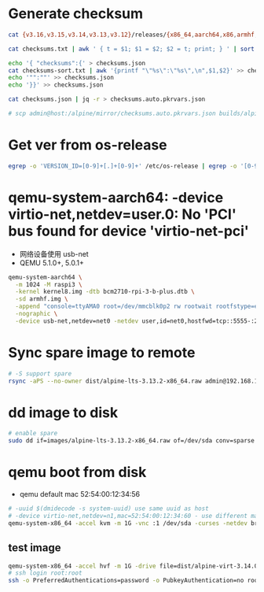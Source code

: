 # Generate checksum

```bash
cat {v3.16,v3.15,v3.14,v3.13,v3.12}/releases/{x86_64,aarch64,x86,armhf,armv7}/alpine-*.sha256 | grep -v -e _rc -e xen -e miniroot -e netboot > checksums.txt

cat checksums.txt | awk ' { t = $1; $1 = $2; $2 = t; print; } ' | sort > checksums-sort.txt

echo '{ "checksums":{' > checksums.json
cat checksums-sort.txt | awk '{printf "\"%s\":\"%s\",\n",$1,$2}' >> checksums.json
echo '"":""' >> checksums.json
echo '}}' >> checksums.json

cat checksums.json | jq -r > checksums.auto.pkrvars.json

# scp admin@host:/alpine/mirror/checksums.auto.pkrvars.json builds/alpine
```

# Get ver from os-release

```bash
egrep -o 'VERSION_ID=[0-9]+[.]+[0-9]+' /etc/os-release | egrep -o '[0-9]+[.]+[0-9]+'
```

# qemu-system-aarch64: -device virtio-net,netdev=user.0: No 'PCI' bus found for device 'virtio-net-pci'

* 网络设备使用 usb-net
* QEMU 5.1.0+, 5.0.1+

```bash
qemu-system-aarch64 \
  -m 1024 -M raspi3 \
  -kernel kernel8.img -dtb bcm2710-rpi-3-b-plus.dtb \
  -sd armhf.img \
  -append "console=ttyAMA0 root=/dev/mmcblk0p2 rw rootwait rootfstype=ext4" \
  -nographic \
  -device usb-net,netdev=net0 -netdev user,id=net0,hostfwd=tcp::5555-:22
```

# Sync spare image to remote

```bash
# -S support spare
rsync -aPS --no-owner dist/alpine-lts-3.13.2-x86_64.raw admin@192.168.1.2:~
```

# dd image to disk

```bash
# enable spare
sudo dd if=images/alpine-lts-3.13.2-x86_64.raw of=/dev/sda conv=sparse status=progress bs=128MB
```

# qemu boot from disk

* qemu default mac 52:54:00:12:34:56

```bash
# -uuid $(dmidecode -s system-uuid) use same uuid as host
# -device virtio-net,netdev=n1,mac=52:54:00:12:34:60 - use different mac
qemu-system-x86_64 -accel kvm -m 1G -vnc :1 /dev/sda -curses -netdev bridge,br=br0,id=n1 -device virtio-net,netdev=n1
```

## test image

```bash
qemu-system-x86_64 -accel hvf -m 1G -drive file=dist/alpine-virt-3.14.0-x86_64.qcow2 -net nic -net user,hostfwd=tcp::2222-:22
# ssh login root:root
ssh -o PreferredAuthentications=password -o PubkeyAuthentication=no root@127.0.0.1 -p 2222
```
